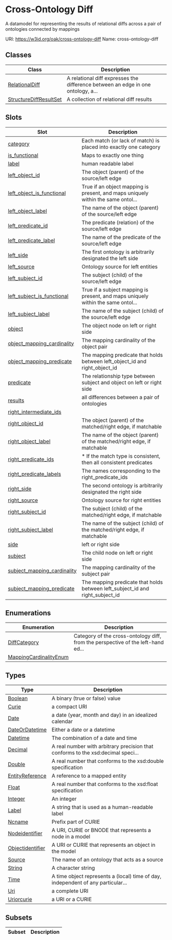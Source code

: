 # Cross-Ontology Diff

A datamodel for representing the results of relational diffs across a pair of ontologies connected by mappings

URI: https://w3id.org/oak/cross-ontology-diff
Name: cross-ontology-diff



## Classes

| Class | Description |
| --- | --- |
| [RelationalDiff](RelationalDiff.md) | A relational diff expresses the difference between an edge in one ontology, a... |
| [StructureDiffResultSet](StructureDiffResultSet.md) | A collection of relational diff results |


## Slots

| Slot | Description |
| --- | --- |
| [category](category.md) | Each match (or lack of match) is placed into exactly one category |
| [is_functional](is_functional.md) | Maps to exactly one thing |
| [label](label.md) | human readable label |
| [left_object_id](left_object_id.md) | The object (parent) of the source/left edge |
| [left_object_is_functional](left_object_is_functional.md) | True if an object mapping is present, and maps uniquely within the same ontol... |
| [left_object_label](left_object_label.md) | The name of the object (parent) of the source/left edge |
| [left_predicate_id](left_predicate_id.md) | The predicate (relation) of the source/left edge |
| [left_predicate_label](left_predicate_label.md) | The name of the predicate of the source/left edge |
| [left_side](left_side.md) | The first ontology is arbitrarily designated the left side |
| [left_source](left_source.md) | Ontology source for left entities |
| [left_subject_id](left_subject_id.md) | The subject (child) of the source/left edge |
| [left_subject_is_functional](left_subject_is_functional.md) | True if a subject mapping is present, and maps uniquely within the same ontol... |
| [left_subject_label](left_subject_label.md) | The name of the subject (child) of the source/left edge |
| [object](object.md) | The object node on left or right side |
| [object_mapping_cardinality](object_mapping_cardinality.md) | The mapping cardinality of the object pair |
| [object_mapping_predicate](object_mapping_predicate.md) | The mapping predicate that holds between left_object_id and right_object_id |
| [predicate](predicate.md) | The relationship type between subject and object on left or right side |
| [results](results.md) | all differences between a pair of ontologies |
| [right_intermediate_ids](right_intermediate_ids.md) |  |
| [right_object_id](right_object_id.md) | The object (parent) of the matched/right edge, if matchable |
| [right_object_label](right_object_label.md) | The name of the object (parent) of the matched/right edge, if matchable |
| [right_predicate_ids](right_predicate_ids.md) | * If the match type is consistent, then all consistent predicates |
| [right_predicate_labels](right_predicate_labels.md) | The names corresponding to the right_predicate_ids |
| [right_side](right_side.md) | The second ontology is arbitrarily designated the right side |
| [right_source](right_source.md) | Ontology source for right entities |
| [right_subject_id](right_subject_id.md) | The subject (child) of the matched/right edge, if matchable |
| [right_subject_label](right_subject_label.md) | The name of the subject (child) of the matched/right edge, if matchable |
| [side](side.md) | left or right side |
| [subject](subject.md) | The child node on left or right side |
| [subject_mapping_cardinality](subject_mapping_cardinality.md) | The mapping cardinality of the subject pair |
| [subject_mapping_predicate](subject_mapping_predicate.md) | The mapping predicate that holds between left_subject_id and right_subject_id |


## Enumerations

| Enumeration | Description |
| --- | --- |
| [DiffCategory](DiffCategory.md) | Category of the cross-ontology diff, from the perspective of the left-hand ed... |
| [MappingCardinalityEnum](MappingCardinalityEnum.md) |  |


## Types

| Type | Description |
| --- | --- |
| [Boolean](Boolean.md) | A binary (true or false) value |
| [Curie](Curie.md) | a compact URI |
| [Date](Date.md) | a date (year, month and day) in an idealized calendar |
| [DateOrDatetime](DateOrDatetime.md) | Either a date or a datetime |
| [Datetime](Datetime.md) | The combination of a date and time |
| [Decimal](Decimal.md) | A real number with arbitrary precision that conforms to the xsd:decimal speci... |
| [Double](Double.md) | A real number that conforms to the xsd:double specification |
| [EntityReference](EntityReference.md) | A reference to a mapped entity |
| [Float](Float.md) | A real number that conforms to the xsd:float specification |
| [Integer](Integer.md) | An integer |
| [Label](Label.md) | A string that is used as a human-readable label |
| [Ncname](Ncname.md) | Prefix part of CURIE |
| [Nodeidentifier](Nodeidentifier.md) | A URI, CURIE or BNODE that represents a node in a model |
| [Objectidentifier](Objectidentifier.md) | A URI or CURIE that represents an object in the model |
| [Source](Source.md) | The name of an ontology that acts as a source |
| [String](String.md) | A character string |
| [Time](Time.md) | A time object represents a (local) time of day, independent of any particular... |
| [Uri](Uri.md) | a complete URI |
| [Uriorcurie](Uriorcurie.md) | a URI or a CURIE |


## Subsets

| Subset | Description |
| --- | --- |

